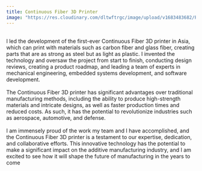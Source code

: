 ```yaml
---
title: Continuous Fiber 3D Printer
image: "https://res.cloudinary.com/dltwftrgc/image/upload/v1683483682/Projects/continuous_fiber_pdma25.png"
---
```

<br>
I led the development of the first-ever Continuous Fiber 3D printer in Asia, which can print with materials such as carbon fiber and glass fiber, creating parts that are as strong as steel but as light as plastic. I invented the technology and oversaw the project from start to finish, conducting design reviews, creating a product roadmap, and leading a team of experts in mechanical engineering, embedded systems development, and software development.
<br>
<br>
The Continuous Fiber 3D printer has significant advantages over traditional manufacturing methods, including the ability to produce high-strength materials and intricate designs, as well as faster production times and reduced costs. As such, it has the potential to revolutionize industries such as aerospace, automotive, and defense.
<br>
<br>
I am immensely proud of the work my team and I have accomplished, and the Continuous Fiber 3D printer is a testament to our expertise, dedication, and collaborative efforts. This innovative technology has the potential to make a significant impact on the additive manufacturing industry, and I am excited to see how it will shape the future of manufacturing in the years to come
